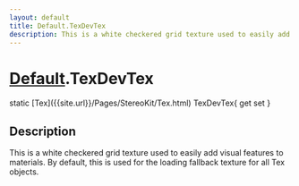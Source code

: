 ```yaml
---
layout: default
title: Default.TexDevTex
description: This is a white checkered grid texture used to easily add visual features to materials. By default, this is used for the loading fallback texture for all Tex objects.
---
```

# [Default]({{site.url}}/Pages/StereoKit/Default.html).TexDevTex

<div class='signature' markdown='1'>
static [Tex]({{site.url}}/Pages/StereoKit/Tex.html) TexDevTex{ get set }
</div>

## Description
This is a white checkered grid texture used to easily add
visual features to materials. By default, this is used for the
loading fallback texture for all Tex objects.

